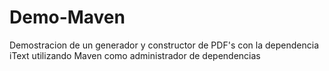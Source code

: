 # Demo-Maven
Demostracion de un generador y constructor de PDF's con la dependencia iText utilizando Maven como administrador de dependencias
